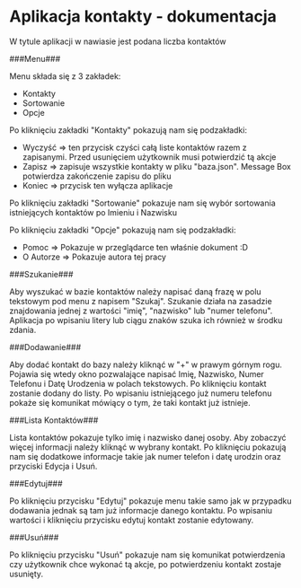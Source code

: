 # Aplikacja kontakty - dokumentacja


W tytule aplikacji w nawiasie jest podana liczba kontaktów

###Menu###

Menu składa się z 3 zakładek:
- Kontakty
- Sortowanie
- Opcje

Po kliknięciu zakładki "Kontakty" pokazują nam się podzakładki:
- Wyczyść => ten przycisk czyści całą liste kontaktów razem z zapisanymi. Przed usunięciem użytkownik musi potwierdzić tą akcje
- Zapisz => zapisuje wszystkie kontakty w pliku "baza.json". Message Box potwierdza zakończenie zapisu do pliku
- Koniec => przycisk ten wyłącza aplikacje

Po kliknięciu zakładki "Sortowanie" pokazuje nam się wybór sortowania istniejących kontaktów po Imieniu i Nazwisku

Po kliknięciu zakładki "Opcje" pokazują nam się podzakładki:
- Pomoc => Pokazuje w przeglądarce ten właśnie dokument :D
- O Autorze => Pokazuje autora tej pracy

###Szukanie###

Aby wyszukać w bazie kontaktów należy napisać daną frazę w polu tekstowym pod menu z napisem "Szukaj". Szukanie działa na zasadzie znajdowania jednej z wartości "imię", "nazwisko" lub "numer telefonu". Aplikacja po wpisaniu litery lub ciągu znaków szuka ich również w środku zdania.

###Dodawanie###

Aby dodać kontakt do bazy należy kliknąć w "+" w prawym górnym rogu. Pojawia się wtedy okno pozwalające napisać Imię, Nazwisko, Numer Telefonu i Datę Urodzenia w polach tekstowych. Po kliknięciu kontakt zostanie dodany do listy. Po wpisaniu istniejącego już numeru telefonu pokaże się komunikat mówiący o tym, że taki kontakt już istnieje.

###Lista Kontaktów###

Lista kontaktów pokazuje tylko imię i nazwisko danej osoby. Aby zobaczyć więcej informacji należy kliknąć w wybrany kontakt. Po kliknięciu pokazują nam się dodatkowe informacje takie jak numer telefon i datę urodzin oraz przyciski Edycja i Usuń. 

###Edytuj###

Po kliknięciu przycisku "Edytuj" pokazuje menu takie samo jak w przypadku dodawania jednak są tam już informacje danego kontaktu. Po wpisaniu wartości i kliknięciu przycisku edytuj kontakt zostanie edytowany.

###Usuń###

Po kliknięciu przycisku "Usuń" pokazuje nam się komunikat potwierdzenia czy użytkownik chce wykonać tą akcje, po potwierdzeniu kontakt zostaje usunięty.

